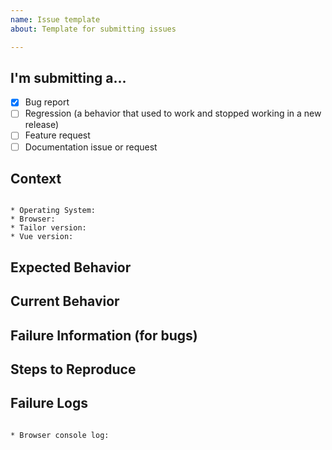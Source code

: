 ```yaml
---
name: Issue template
about: Template for submitting issues

---
```


## I'm submitting a...
<!-- Check one of the following options with "x" -->
- [x] Bug report  <!-- Please search GitHub for a similar issue or PR before submitting -->
- [ ] Regression (a behavior that used to work and stopped working in a new release)
- [ ] Feature request
- [ ] Documentation issue or request

## Context
<!--
Please provide any relevant information about your setup.
This is important in case the issue is not reproducible
except for under certain conditions. -->

<pre><code>
* Operating System:
* Browser:
* Tailor version:
* Vue version:
</pre></code>

## Expected Behavior
<!-- Please describe the behavior you are expecting. -->


## Current Behavior
<!-- What is the current behavior? -->


## Failure Information (for bugs)
<!--
Please help provide information about the failure if this is a bug.
If it is not a bug, please remove the rest of this template. -->


## Steps to Reproduce
<!--
Please provide detailed steps for reproducing the issue.

1. step 1
2. step 2
3. you get it... -->


## Failure Logs

<pre><code>
* Browser console log:
</pre></code>
